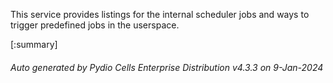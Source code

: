 






This service provides listings for the internal scheduler jobs and ways to trigger predefined jobs in the userspace.

[:summary]

###### Auto generated by Pydio Cells Enterprise Distribution v4.3.3 on 9-Jan-2024
